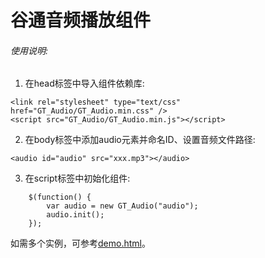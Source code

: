 # 谷通音频播放组件
###### 使用说明:

1. 在head标签中导入组件依赖库:
```
<link rel="stylesheet" type="text/css" href="GT_Audio/GT_Audio.min.css" />
<script src="GT_Audio/GT_Audio.min.js"></script>
```

2. 在body标签中添加audio元素并命名ID、设置音频文件路径:
```
<audio id="audio" src="xxx.mp3"></audio>
```

3. 在script标签中初始化组件:
```
    $(function() {
        var audio = new GT_Audio("audio");
        audio.init();
    });
```

如需多个实例，可参考[demo.html](http://git.duofee.com/dj/GT_AudioJS/src/master/demo.html)。

